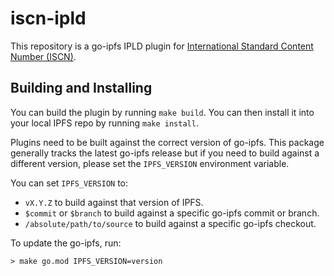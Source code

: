 # iscn-ipld

This repository is a go-ipfs IPLD plugin for [International Standard Content Number (ISCN)](https://github.com/likecoin/iscn-specs).

## Building and Installing
You can build the  plugin by running `make build`. You can then install it into your local IPFS repo by running `make install`.

Plugins need to be built against the correct version of go-ipfs. This package generally tracks the latest go-ipfs release but if you need to build against a different version, please set the `IPFS_VERSION` environment variable.

You can set `IPFS_VERSION` to:

* `vX.Y.Z` to build against that version of IPFS.
* `$commit` or `$branch` to build against a specific go-ipfs commit or branch.
* `/absolute/path/to/source` to build against a specific go-ipfs checkout.

To update the go-ipfs, run:

```
> make go.mod IPFS_VERSION=version
```

